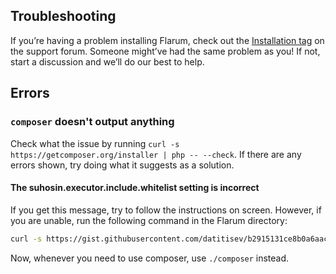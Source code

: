 ## Troubleshooting

If you’re having a problem installing Flarum, check out the [Installation tag](http://discuss.flarum.org/t/installation) on the support forum. Someone might’ve had the same problem as you! If not, start a discussion and we’ll do our best to help.

## Errors

### `composer` doesn't output anything

Check what the issue by running `curl -s https://getcomposer.org/installer | php -- --check`.
If there are any errors shown, try doing what it suggests as a solution.

#### The suhosin.executor.include.whitelist setting is incorrect

If you get this message, try to follow the instructions on screen.
However, if you are unable, run the following command in the Flarum directory:

```bash
curl -s https://gist.githubusercontent.com/datitisev/b2915131ce8b0a6aaca1dc009e01da32/raw/4608fe65c300cd55ca68ee9acb5462b7dfc36b95/composer-installer.sh | bash
``` 

Now, whenever you need to use composer, use `./composer` instead.

